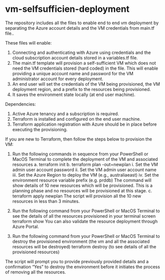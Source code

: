 # vm-selfsufficien-deployment
The repository includes all the files to enable end to end vm deployment by separating the Azure account details and the VM credentials from main.tf file..

These files will enable:
1.	 Connecting and authenticating with Azure using credentials and the cloud subscription account details stored in a variables.tf file. 
2.	The main.tf template will provision a self-sufficient VM which does not need the VM credentials stored (hard coded) in the file. This will enable providing a unique account name and password for the VM administrator account for every deployment.
3.	An end user will set the credentials of the VM being provisioned, the VM deployment region, and a prefix to the resources being provisioned.
4.	It saves the environment state locally (at end user machine).

Dependencies:
1.	Active Azure tenancy and a subscription is required.
2.	Terraform is installed and configured on the end user machine.
3.	Terraform application registration with Azure should be in place before executing the provisioning.

If you are new to Terraform, then follow the steps below to provision the VM:
1.	Run the following commands in sequence from your PowerShell or MacOS Terminal to complete the deployment of the VM and associated resources
a.	terraform init
b.	terraform plan -out=newplan
i.	Set the VM admin user account password
ii.	Set the VM admin user account name
iii.	Set the Azure Region to deploy the VM (e.g., australiaeast)
iv.	Set the environment resource variable prefix (e.g. prddb)
The command will show details of 10 new resources which will be provisioned. This is a planning phase and no resources will be provisioned at this stage. 
c.	terraform apply newplan
The script will provision all the 10 new resources in less than 3 minutes.

2.	Run the following command from your PowerShell or MacOS Terminal to see the details of all the resources provisioned in your terminal screen
terraform show
	You can also validate the resource deployment through Azure Portal.

3.	Run the following command from your PowerShell or MacOS Terminal to destroy the provisioned environment (the vm and all the associated resources will be destroyed) 
terraform destroy (to see details of all the provisioned resources)

The script will prompt you to provide previously provided details and a confirmation “Yes” to destroy the environment before it initiates the process of removing all the resources. 


